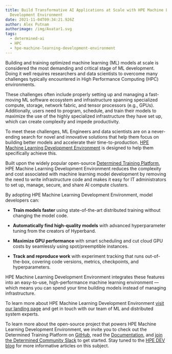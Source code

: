```yaml
---
title: Build Transformative AI Applications at Scale with HPE Machine Learning
  Development Environment
date: 2021-11-04T09:34:21.926Z
author: Alex Putnam
authorimage: /img/Avatar1.svg
tags:
  - determined-ai
  - HPC
  - hpe-machine-learning-development-environment
---
```

Building and training optimized machine learning (ML) models at scale is considered the most demanding and critical stage of ML development. Doing it well requires researchers and data scientists to overcome many challenges typically encountered in High Performance Computing (HPC) environments.


These challenges often include properly setting up and managing a fast-moving ML software ecosystem and infrastructure spanning specialized compute, storage, network fabric, and tensor processors (e.g., GPUs). Additionally, users need to program, schedule, and train their models to maximize the use of the highly specialized infrastructure they have set up, which can create complexity and impede productivity.


To meet these challenges, ML Engineers and data scientists are on a never-ending search for novel and innovative solutions that help them focus on building better models and accelerate their time-to-production. [HPE Machine Learning Development Environment](https://www.hpe.com/us/en/solutions/artificial-intelligence/machine-learning-development-environment.html) is designed to help them specifically achieve this.


Built upon the widely popular open-source [Determined Training Platform](https://www.determined.ai/), HPE Machine Learning Development Environment reduces the complexity and cost associated with machine learning model development by removing the need to write infrastructure code and makes it easy for IT administrators to set up, manage, secure, and share AI compute clusters.

By adopting HPE Machine Learning Development Environment, model developers can:


* **Train models faster** using state-of-the-art distributed training without changing the model code.

* **Automatically find high-quality models** with advanced hyperparameter tuning from the creators of Hyperband.

* **Maximize GPU performance** with smart scheduling and cut cloud GPU costs by seamlessly using spot/preemptible instances.

* **Track and reproduce work** with experiment tracking that runs out-of-the-box, covering code versions, metrics, checkpoints, and hyperparameters.



HPE Machine Learning Development Environment integrates these features into an easy-to-use, high-performance machine learning environment — which means you can spend your time building models instead of managing infrastructure. 


To learn more about HPE Machine Learning Development Environment [visit our landing page](https://www.hpe.com/us/en/solutions/artificial-intelligence/machine-learning-development-environment.html) and get in touch with our team of ML and distributed system experts. 


To learn more about the open-source project that powers HPE Machine Learning Development Environment, we invite you to check out the Determined Training Platform on [GitHub](https://github.com/determined-ai/determined), read the [Documentation](https://docs.determined.ai/latest/), and [join the Determined Community Slack](https://join.slack.com/t/determined-community/shared_invite/zt-cnj7802v-KcVbaUrIzQOwmkmY7gP0Ew) to get started. Stay tuned to the [HPE DEV blog](https://developer.hpe.com/blog) for more informative articles on this subject.


